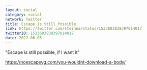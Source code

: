 ```yaml
---
layout: social
category: social
network: Twitter
title: Escape Is Still Possible
link: https://twitter.com/steinea/status/1533603838397014017
twitterID: 1533603838397014017
date: 2022-06-05
---
```


"Escape is still possible, if I want it"

<https://noescapevg.com/you-wouldnt-download-a-body/>
